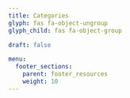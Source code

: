 ```yaml
---
title: Categories
glyph: fas fa-object-ungroup
glyph_child: fas fa-object-group

draft: false

menu:
  footer_sections:
    parent: footer_resources
    weight: 10
---
```

